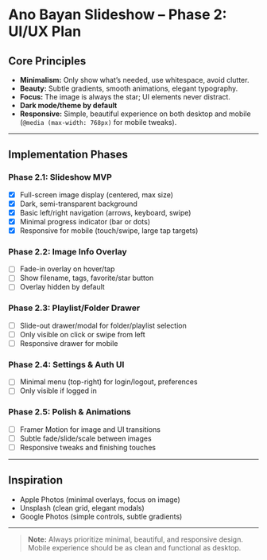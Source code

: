 # Ano Bayan Slideshow – Phase 2: UI/UX Plan

## Core Principles
- **Minimalism:** Only show what’s needed, use whitespace, avoid clutter.
- **Beauty:** Subtle gradients, smooth animations, elegant typography.
- **Focus:** The image is always the star; UI elements never distract.
- **Dark mode/theme by default**
- **Responsive:** Simple, beautiful experience on both desktop and mobile (`@media (max-width: 768px)` for mobile tweaks).

---

## Implementation Phases

### **Phase 2.1: Slideshow MVP**
- [x] Full-screen image display (centered, max size)
- [x] Dark, semi-transparent background
- [x] Basic left/right navigation (arrows, keyboard, swipe)
- [x] Minimal progress indicator (bar or dots)
- [x] Responsive for mobile (touch/swipe, large tap targets)

### **Phase 2.2: Image Info Overlay**
- [ ] Fade-in overlay on hover/tap
- [ ] Show filename, tags, favorite/star button
- [ ] Overlay hidden by default

### **Phase 2.3: Playlist/Folder Drawer**
- [ ] Slide-out drawer/modal for folder/playlist selection
- [ ] Only visible on click or swipe from left
- [ ] Responsive drawer for mobile

### **Phase 2.4: Settings & Auth UI**
- [ ] Minimal menu (top-right) for login/logout, preferences
- [ ] Only visible if logged in

### **Phase 2.5: Polish & Animations**
- [ ] Framer Motion for image and UI transitions
- [ ] Subtle fade/slide/scale between images
- [ ] Responsive tweaks and finishing touches

---

## Inspiration
- Apple Photos (minimal overlays, focus on image)
- Unsplash (clean grid, elegant modals)
- Google Photos (simple controls, subtle gradients)

---

> **Note:** Always prioritize minimal, beautiful, and responsive design. Mobile experience should be as clean and functional as desktop.
